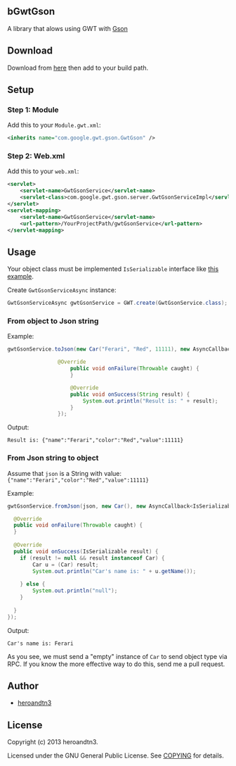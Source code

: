 ## bGwtGson

A library that alows using GWT with [Gson](https://code.google.com/p/google-gson/)

## Download

Download from [here](http://sourceforge.net/projects/bgwtgson/) then add to your build path.

## Setup

### Step 1: Module

Add this to your `Module.gwt.xml`:

```XML
<inherits name="com.google.gwt.gson.GwtGson" />
```

### Step 2: Web.xml

Add this to your `web.xml`:

```XML
<servlet>
	<servlet-name>GwtGsonService</servlet-name>
	<servlet-class>com.google.gwt.gson.server.GwtGsonServiceImpl</servlet-class>
</servlet>
<servlet-mapping>
	<servlet-name>GwtGsonService</servlet-name>
	<url-pattern>/YourProjectPath/gwtGsonService</url-pattern>
</servlet-mapping>
```

## Usage

Your object class must be implemented `IsSerializable` interface like [this example](src/com/google/gwt/gson/client/Car.java).

Create `GwtGsonServiceAsync` instance:

```Java
GwtGsonServiceAsync gwtGsonService = GWT.create(GwtGsonService.class);
```

### From object to Json string

Example:

```Java
gwtGsonService.toJson(new Car("Ferari", "Red", 11111), new AsyncCallback<String>() {

  				@Override
					public void onFailure(Throwable caught) {
					}

					@Override
					public void onSuccess(String result) {
						System.out.println("Result is: " + result);
					}
				});
```

Output: 

`Result is: {"name":"Ferari","color":"Red","value":11111}`

### From Json string to object

Assume that `json` is a String with value: `{"name":"Ferari","color":"Red","value":11111}`

Example:

```Java
gwtGsonService.fromJson(json, new Car(), new AsyncCallback<IsSerializable>() {

  @Override
  public void onFailure(Throwable caught) {
  }
  
  @Override
  public void onSuccess(IsSerializable result) {
  	if (result != null && result instanceof Car) {
  		Car u = (Car) result;
  		System.out.println("Car's name is: " + u.getName());
  		
  	} else {
  		System.out.println("null");
  	}
  	
  }
});
```
Output: 

`Car's name is: Ferari`

As you see, we must send a "empty" instance of `Car` to send object type via RPC. If you know the more effective way to do this, send me a pull request.

## Author

* [heroandtn3](https://github.com/heroandtn3)

## License 

Copyright (c) 2013 heroandtn3.

Licensed under the GNU General Public License. See [COPYING](COPYING) for details.

